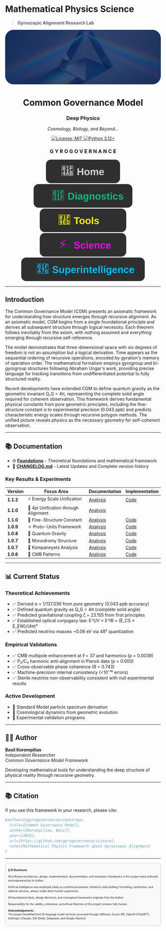 # Mathematical Physics Science
> **Gyroscopic Alignment Research Lab**

<div align="center">
  <img src="assets/CGMCover.png" alt="CGM Cover" />

<h1>Common Governance Model</h1>
<h3>Deep Physics</h3>
<p><em>Cosmology, Biology, and Beyond...</em></p>

<p>
  <a href="LICENSE">
    <img src="https://img.shields.io/badge/License-MIT-yellow.svg" alt="License: MIT">
  </a>
  <a href="https://www.python.org">
    <img src="https://img.shields.io/badge/python-3.12+-blue.svg" alt="Python 3.12+">
  </a>
</p>

</div>

<div align="center">

### G Y R O G O V E R N A N C E

[![Home](./assets/menu/home_badge.svg)](https://gyrogovernance.com)
[![Diagnostics](./assets/menu/diagnostics_badge.svg)](https://github.com/gyrogovernance/diagnostics)
[![Tools](./assets/menu/tools_badge.svg)](https://github.com/gyrogovernance/tools)
[![Science](./assets/menu/science_badge.svg)](https://github.com/gyrogovernance/science)
[![Superintelligence](./assets/menu/superintelligence_badge.svg)](https://github.com/gyrogovernance/superintelligence)

</div>

---

## Introduction
    
The Common Governance Model (CGM) presents an axiomatic framework for understanding how structure emerges through recursive alignment. As an axiomatic model, CGM begins from a single foundational principle and derives all subsequent structure through logical necessity. Each theorem follows inevitably from the axiom, with nothing assumed and everything emerging through recursive self-reference.
    
The model demonstrates that three-dimensional space with six degrees of freedom is not an assumption but a logical derivation. Time appears as the sequential ordering of recursive operations, encoded by gyration's memory of operation order. The mathematical formalism employs gyrogroup and bi-gyrogroup structures following Abraham Ungar's work, providing precise language for tracking transitions from undifferentiated potential to fully structured reality.

Recent developments have extended CGM to define quantum gravity as the geometric invariant Q_G = 4π, representing the complete solid angle required for coherent observation. This framework derives fundamental physical constants from pure geometric principles, including the fine-structure constant α to experimental precision (0.043 ppb) and predicts characteristic energy scales through recursive polygon methods. The unified picture reveals physics as the necessary geometry for self-coherent observation.

---

## 📚 Documentation

- 🌐 **[Foundations](docs/Foundations/CommonGovernanceModel.md)** - Theoretical foundations and mathematical framework
- 📖 **[CHANGELOG.md](CHANGELOG.md)** - Latest Updates and Complete version history

### Key Results & Experiments

| Version | Focus Area | Documentation | Implementation |
|---------|------------|---------------|----------------|
| **1.1.2** | ⚡ Energy Scale Unification | [Analysis](docs/Findings/Analysis_Energy_Scales.md) | [Code](/experiments/cgm_energy_analysis.py) |
| **1.1.0** | 📏 4pi Unification through Alignment | [Analysis](/docs/Findings/Analysis_4pi_Alignment.md) | []() |
| **1.1.0** | 🎯 Fine-Structure Constant | [Analysis](docs/Findings/Analysis_Fine_Structure.md) | [Code](experiments/cgm_alpha_analysis.py) |
| **1.0.9** | ⚛️ Proto-Units Framework | [Analysis](docs/Findings/Analysis_CGM_Units.md) | [Code](experiments/cgm_proto_units_analysis.py) |
| **1.0.8** | 🌌 Quantum Gravity | [Analysis](docs/Findings/Analysis_Quantum_Gravity.md) | [Code](experiments/cgm_quantum_gravity_analysis.py) |
| **1.0.7** | 🔄 Monodromy Structure | [Analysis](docs/Findings/Analysis_Monodromy.md) | [Code](experiments/tw_closure_test.py) |
| **1.0.7** | 📡 Kompaneyets Analysis | [Analysis](docs/Findings/Analysis_Kompaneyets.md) | [Code](experiments/cgm_kompaneyets_analysis.py) |
| **1.0.6** | 🌠 CMB Patterns | [Analysis](docs/Findings/Analysis_CMB.md) | [Code](experiments/cgm_cmb_data_analysis_300825.py) |

---

## 📊 Current Status

### Theoretical Achievements
- ✅ Derived α = 1/137.036 from pure geometry (0.043 ppb accuracy)
- ✅ Defined quantum gravity as Q_G = 4π (complete solid angle)
- ✅ Predicted gravitational coupling ζ = 23.155 from first principles
- ✅ Established optical conjugacy law: E^UV × E^IR = (E_CS × E_EW)/(4π)²
- ✅ Predicted neutrino masses ~0.06 eV via 48² quantization

### Empirical Validations
- ✅ CMB multipole enhancement at ℓ = 37 and harmonics (p = 0.0039)
- ✅ P₂/C₄ harmonic anti-alignment in Planck data (p = 0.005)
- ✅ Cross-observable phase coherence (R = 0.743)
- ✅ Machine-precision internal consistency (<10⁻¹⁶ errors)
- ✅ Sterile neutrino non-observability consistent with null experimental results

### Active Development
- 🔬 Standard Model particle spectrum derivation
- 🔬 Cosmological dynamics from geometric evolution
- 🔬 Experimental validation programs

---

## 👨‍🔬 Author

**Basil Korompilias**  
*Independent Researcher*  
*Common Governance Model Framework*

Developing mathematical tools for understanding the deep structure of physical reality through recursive geometry.

---

## 📚 Citation

If you use this framework in your research, please cite:

```bibtex
@software{gyrogovernancesciencerepo,
  title={Common Governance Model},
  author={Korompilias, Basil},
  year={2025},
  url={https://github.com/gyrogovernance/science},
  note={Mathematical Physics Framework about Gyroscopic Alignment}
}
```
---

<div style="border: 1px solid #ccc; padding: 1em; font-size: 0.6em; background-color: #f9f9f9; border-radius: 6px; line-height: 1.5;">
  <p><strong>🤖 AI Disclosure</strong></p>
  <p>All software architecture, design, implementation, documentation, and evaluation frameworks in this project were authored and engineered by its Author.</p>
  <p>Artificial intelligence was employed solely as a technical assistant, limited to code drafting, formatting, verification, and editorial services, always under direct human supervision.</p>
  <p>All foundational ideas, design decisions, and conceptual frameworks originate from the Author.</p>
  <p>Responsibility for the validity, coherence, and ethical direction of this project remains fully human.</p>
  <p><strong>Acknowledgements:</strong><br>
  This project benefited from AI language model services accessed through LMArena, Cursor IDE, OpenAI (ChatGPT), Anthropic (Claude), XAI (Grok), Deepseek, and Google (Gemini).</p>
</div>
